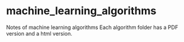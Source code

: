 # machine_learning_algorithms
Notes of machine learning algorithms
Each algorithm folder has a PDF version and a html version.
